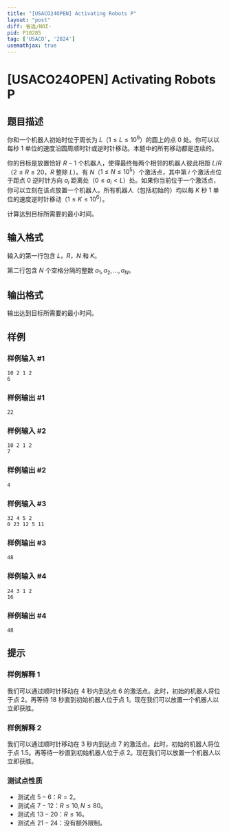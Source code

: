 ```yaml
---
title: "[USACO24OPEN] Activating Robots P"
layout: "post"
diff: 省选/NOI-
pid: P10285
tag: ['USACO', '2024']
usemathjax: true
---
```


# [USACO24OPEN] Activating Robots P
## 题目描述

你和一个机器人初始时位于周长为 $L$（$1\le L\le 10^9$）的圆上的点 $0$ 处。你可以以每秒 $1$ 
单位的速度沿圆周顺时针或逆时针移动。本题中的所有移动都是连续的。

你的目标是放置恰好 $R-1$ 个机器人，使得最终每两个相邻的机器人彼此相距 $L/R$（$2\le R\le 20$，$R$ 整除 $L$）。有 $N$（$1\le N\le 10^5$）个激活点，其中第 $i$ 个激活点位于距点 $0$ 逆时针方向 $a_i$ 距离处（$0\le a_i<L$）处。如果你当前位于一个激活点，你可以立刻在该点放置一个机器人。所有机器人（包括初始的）均以每 $K$ 秒 $1$ 单位的速度逆时针移动（$1\le K\le 10^6$）。

计算达到目标所需要的最小时间。 
## 输入格式

输入的第一行包含 $L$，$R$，$N$ 和 $K$。

第二行包含 $N$ 个空格分隔的整数 $a_1,a_2,\ldots,a_N$。 
## 输出格式

 输出达到目标所需要的最小时间。
## 样例

### 样例输入 #1
```
10 2 1 2
6
```
### 样例输出 #1
```
22
```
### 样例输入 #2
```
10 2 1 2
7
```
### 样例输出 #2
```
4
```
### 样例输入 #3
```
32 4 5 2
0 23 12 5 11
```
### 样例输出 #3
```
48
```
### 样例输入 #4
```
24 3 1 2
16
```
### 样例输出 #4
```
48
```
## 提示

### 样例解释 1

我们可以通过顺时针移动在 $4$ 秒内到达点 $6$ 的激活点。此时，初始的机器人将位于点 $2$。再等待 $18$ 秒直到初始机器人位于点 $1$。现在我们可以放置一个机器人以立即获胜。 

### 样例解释 2

我们可以通过顺时针移动在 $3$ 秒内到达点 $7$ 的激活点。此时，初始的机器人将位于点 $1.5$。再等待一秒直到初始机器人位于点 $2$。现在我们可以放置一个机器人以立即获胜。 

### 测试点性质

- 测试点 $5-6$：$R=2$。
- 测试点 $7-12$：$R\le 10,N\le 80$。
- 测试点 $13-20$：$R\le 16$。
- 测试点 $21-24$：没有额外限制。
